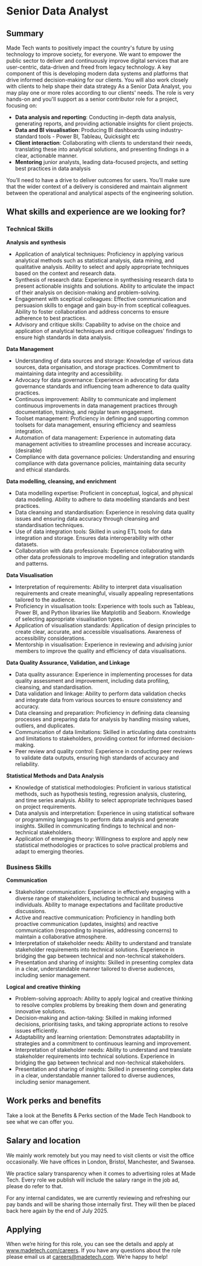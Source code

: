 # Senior Data Analyst

## Summary

Made Tech wants to positively impact the country's future by using technology to improve society, for everyone. We want to empower the public sector to deliver and continuously improve digital services that are user-centric, data-driven and freed from legacy technology. A key component of this is developing modern data systems and platforms that drive informed decision-making for our clients. You will also work closely with clients to help shape their data strategy
As a Senior Data Analyst, you may play one or more roles according to our clients' needs. The role is very hands-on and you'll support as a senior contributor role for a project, focusing on:

- **Data analysis and reporting**: Conducting in-depth data analysis, generating reports, and providing actionable insights for client projects.
- **Data and BI visualisation**: Producing BI dashboards using industry-standard tools - Power BI, Tableau, Quicksight etc 
- **Client interaction**: Collaborating with clients to understand their needs, translating these into analytical solutions, and presenting findings in a clear, actionable manner.
- **Mentoring** junior analysts, leading data-focused projects, and setting best practices in data analysis

You’ll need to have a drive to deliver outcomes for users. You’ll make sure that the wider context of a delivery is considered and maintain alignment between the operational and analytical aspects of the engineering solution.

## What skills and experience are we looking for?

### Technical Skills

**Analysis and synthesis**

- Application of analytical techniques: Proficiency in applying various analytical methods such as statistical analysis, data mining, and qualitative analysis. Ability to select and apply appropriate techniques based on the context and research data.
- Synthesis of research data: Experience in synthesising research data to present actionable insights and solutions. Ability to articulate the impact of their analysis on decision-making and problem-solving.
- Engagement with sceptical colleagues: Effective communication and persuasion skills to engage and gain buy-in from sceptical colleagues. Ability to foster collaboration and address concerns to ensure adherence to best practices.
- Advisory and critique skills: Capability to advise on the choice and application of analytical techniques and critique colleagues' findings to ensure high standards in data analysis.

**Data Management**

- Understanding of data sources and storage: Knowledge of various data sources, data organisation, and storage practices. Commitment to maintaining data integrity and accessibility.
- Advocacy for data governance: Experience in advocating for data governance standards and influencing team adherence to data quality practices.
- Continuous improvement: Ability to communicate and implement continuous improvements in data management practices through documentation, training, and regular team engagement.
- Toolset management: Proficiency in defining and supporting common toolsets for data management, ensuring efficiency and seamless integration.
- Automation of data management: Experience in automating data management activities to streamline processes and increase accuracy. (desirable)
- Compliance with data governance policies:  Understanding and ensuring compliance with data governance policies, maintaining data security and ethical standards.

**Data modelling, cleansing, and enrichment**

- Data modelling expertise: Proficient in conceptual, logical, and physical data modelling. Ability to adhere to data modelling standards and best practices.
- Data cleansing and standardisation: Experience in resolving data quality issues and ensuring data accuracy through cleansing and standardisation techniques.
- Use of data integration tools: Skilled in using ETL tools for data integration and storage. Ensures data interoperability with other datasets.
- Collaboration with data professionals: Experience collaborating with other data professionals to improve modelling and integration standards and patterns.

**Data Visualisation**

- Interpretation of requirements: Ability to interpret data visualisation requirements and create meaningful, visually appealing representations tailored to the audience.
- Proficiency in visualisation tools: Experience with tools such as Tableau, Power BI, and Python libraries like Matplotlib and Seaborn. Knowledge of selecting appropriate visualisation types.
- Application of visualisation standards: Application of design principles to create clear, accurate, and accessible visualisations. Awareness of accessibility considerations.
- Mentorship in visualisation: Experience in reviewing and advising junior members to improve the quality and efficiency of data visualisations.

**Data Quality Assurance, Validation, and Linkage**

- Data quality assurance: Experience in implementing processes for data quality assessment and improvement, including data profiling, cleansing, and standardisation.
- Data validation and linkage: Ability to perform data validation checks and integrate data from various sources to ensure consistency and accuracy.
- Data cleansing and preparation: Proficiency in defining data cleansing processes and preparing data for analysis by handling missing values, outliers, and duplicates.
- Communication of data limitations:  Skilled in articulating data constraints and limitations to stakeholders, providing context for informed decision-making.
- Peer review and quality control: Experience in conducting peer reviews to validate data outputs, ensuring high standards of accuracy and reliability.

**Statistical Methods and Data Analysis**

- Knowledge of statistical methodologies: Proficient in various statistical methods, such as hypothesis testing, regression analysis, clustering, and time series analysis. Ability to select appropriate techniques based on project requirements.
- Data analysis and interpretation: Experience in using statistical software or programming languages to perform data analysis and generate insights. Skilled in communicating findings to technical and non-technical stakeholders.
- Application of emerging theory: Willingness to explore and apply new statistical methodologies or practices to solve practical problems and adapt to emerging theories.

### Business Skills

**Communication**

- Stakeholder communication: Experience in effectively engaging with a diverse range of stakeholders, including technical and business individuals. Ability to manage expectations and facilitate productive discussions.
- Active and reactive communication: Proficiency in handling both proactive communication (updates, insights) and reactive communication (responding to inquiries, addressing concerns) to maintain a collaborative atmosphere.
- Interpretation of stakeholder needs: Ability to understand and translate stakeholder requirements into technical solutions. Experience in bridging the gap between technical and non-technical stakeholders.
- Presentation and sharing of insights: Skilled in presenting complex data in a clear, understandable manner tailored to diverse audiences, including senior management.

**Logical and creative thinking**

- Problem-solving approach:  Ability to apply logical and creative thinking to resolve complex problems by breaking them down and generating innovative solutions.
- Decision-making and action-taking: Skilled in making informed decisions, prioritising tasks, and taking appropriate actions to resolve issues efficiently.
- Adaptability and learning orientation: Demonstrates adaptability in strategies and a commitment to continuous learning and improvement.
- Interpretation of stakeholder needs: Ability to understand and translate stakeholder requirements into technical solutions. Experience in bridging the gap between technical and non-technical stakeholders.
- Presentation and sharing of insights: Skilled in presenting complex data in a clear, understandable manner tailored to diverse audiences, including senior management.

## Work perks and benefits
Take a look at the Benefits & Perks section of the Made Tech Handbook to see what we can offer you.

## Salary and location
We mainly work remotely but you may need to visit clients or visit the office occasionally. We have offices in London, Bristol, Manchester, and Swansea.

We practice salary transparency when it comes to advertising roles at Made Tech. Every role we publish will include the salary range in the job ad, please do refer to that.

For any internal candidates, we are currently reviewing and refreshing our pay bands and will be sharing those internally first. They will then be placed back here again by the end of July 2025.

## Applying
When we’re hiring for this role, you can see the details and apply at www.madetech.com/careers. If you have any questions about the role please email us at careers@madetech.com. We’re happy to help!
